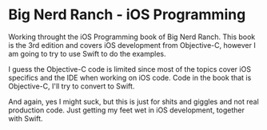# Big Nerd Ranch - iOS Programming
Working throught the iOS Programming book of Big Nerd Ranch. This book is the 3rd edition and covers iOS development from Objective-C, however I am going to try to use Swift to do the examples.

I guess the Objective-C code is limited since most of the topics cover iOS specifics and the IDE when working on iOS code. Code in the book that is Objective-C, I'll try to convert to Swift.

And again, yes I might suck, but this is just for shits and giggles and not real production code. Just getting my feet wet in iOS development, together with Swift.
